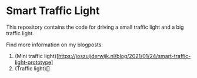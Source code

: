 # Smart Traffic Light

This repository contains the code for driving a small traffic light and a big traffic light.

Find more information on my blogposts:
1. (Mini traffic light)[https://joszuijderwijk.nl/blog/2021/01/24/smart-traffic-light-prototype]
2. (Traffic light)[] 

